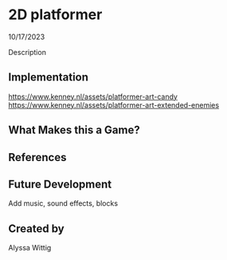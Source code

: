 # 2D platformer
10/17/2023

Description

## Implementation
https://www.kenney.nl/assets/platformer-art-candy
https://www.kenney.nl/assets/platformer-art-extended-enemies


## What Makes this a Game?


## References


## Future Development
Add music, sound effects, blocks

## Created by
Alyssa Wittig
